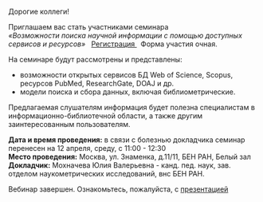 <p>
    Дорогие коллеги!
</p>
<ar>Приглашаем вас стать участниками семинара
<br>
<i> «Возможности поиска научной информации с помощью доступных сервисов и ресурсов» </i> &nbsp; <a href="https://docs.google.com/forms/d/e/1FAIpQLSfNfXjjgiveAFcDAB4fgY7QvH0nA8XE3IGx4AqG6BTcFjgxhQ/viewform" title="до 14 марта включительно">
  Регистрация </a> &nbsp; Форма участия очная.
</p>

На семинаре будут рассмотрены и представлены:
<ul>
<li> возможности открытых сервисов БД Web of Science, Scopus, ресурсов PubMed, ResearchGate, DOAJ и др.
<li> модели поиска и сбора данных, включая библиометрические.
</ul>
Предлагаемая слушателям информация будет полезна специалистам в информационно-библиотечной области, а также другим заинтересованным пользователям.

<p>
<b>Дата  и время проведения:</b> в связи с болезнью докладчика семинар перенесен на 12 апреля, среду, с 11:00 - 12:30
<br>
<b>Место проведения:</b> Москва, ул. Знаменка, д.11/11, БЕН РАН, Белый зал
<br>
<b> Докладчик:</b> Мохначева Юлия Валерьевна - канд. пед. наук, зав. отделом наукометрических исследований, внс БЕН РАН.
</p>
Вебинар завершен. Ознакомьтесь, пожалуйста, с <a href="http://chglib.icp.ac.ru/more/2023.04.12_VOZMOZhNOSTI_POISKA_NAUChNOJ_INFORMACII.pdf"> презентацией </a>
